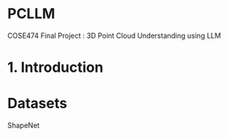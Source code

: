 # PCLLM
COSE474 Final Project : 3D Point Cloud Understanding using LLM

# 1. Introduction

# Datasets
ShapeNet